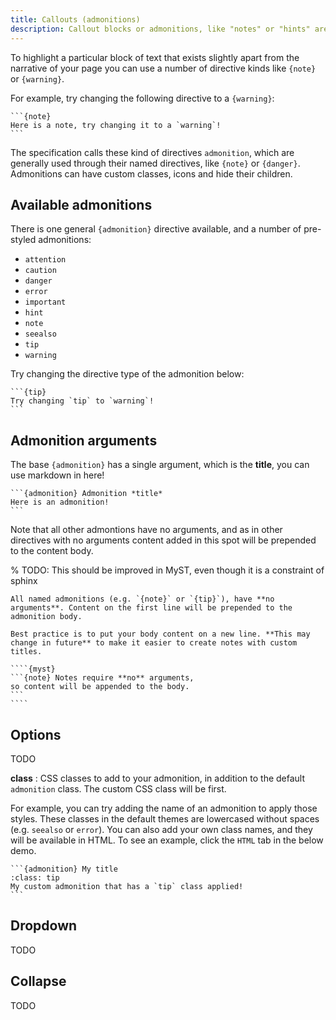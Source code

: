 ```yaml
---
title: Callouts (admonitions)
description: Callout blocks or admonitions, like "notes" or "hints" are outlined or shaded areas of a document to bring attention to particular information.
---
```


To highlight a particular block of text that exists slightly apart from the narrative of your page you can use a number of directive kinds like `{note}` or `{warning}`.

For example, try changing the following directive to a `{warning}`:

````{myst}
```{note}
Here is a note, try changing it to a `warning`!
```
````

The specification calls these kind of directives `admonition`, which are generally used through their named directives, like `{note}` or `{danger}`. Admonitions can have custom classes, icons and hide their children.

## Available admonitions

There is one general `{admonition}` directive available, and a number of pre-styled admonitions:

- `attention`
- `caution`
- `danger`
- `error`
- `important`
- `hint`
- `note`
- `seealso`
- `tip`
- `warning`

Try changing the directive type of the admonition below:

````{myst}
```{tip}
Try changing `tip` to `warning`!
```
````

## Admonition arguments

The base `{admonition}` has a single argument, which is the **title**, you can use markdown in here!

````{myst}
```{admonition} Admonition *title*
Here is an admonition!
```
````

Note that all other admontions have no arguments, and as in other directives with no arguments content added in this spot will be prepended to the content body.

% TODO: This should be improved in MyST, even though it is a constraint of sphinx

`````{danger}
All named admonitions (e.g. `{note}` or `{tip}`), have **no arguments**. Content on the first line will be prepended to the admonition body.

Best practice is to put your body content on a new line. **This may change in future** to make it easier to create notes with custom titles.

````{myst}
```{note} Notes require **no** arguments,
so content will be appended to the body.
```
````
`````

## Options

TODO

**class**
: CSS classes to add to your admonition, in addition to the default `admonition` class. The custom CSS class will be first.

For example, you can try adding the name of an admonition to apply those styles.
These classes in the default themes are lowercased without spaces (e.g. `seealso` or `error`).
You can also add your own class names, and they will be available in HTML.
To see an example, click the `HTML` tab in the below demo.

````{myst}
```{admonition} My title
:class: tip
My custom admonition that has a `tip` class applied!
```
````

## Dropdown

TODO

## Collapse

TODO
